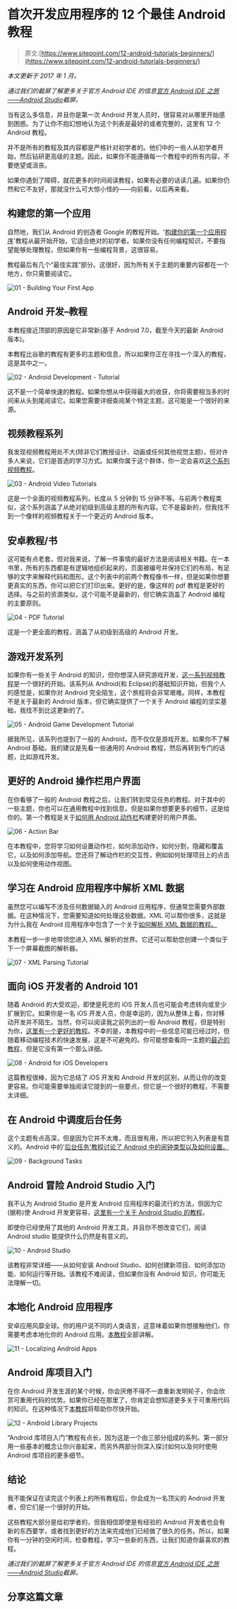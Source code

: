 # 首次开发应用程序的 12 个最佳 Android 教程

> 原文:[https://www.sitepoint.com/12-android-tutorials-beginners/](https://www.sitepoint.com/12-android-tutorials-beginners/)

*本文更新于 2017 年 1 月。*

*通过我们的截屏了解更多关于官方 Android IDE 的信息[官方 Android IDE 之旅——Android Studio](https://www.sitepoint.com/premium/screencasts/a-tour-of-the-official-android-ide-android-studio)截屏。*

当有这么多信息，并且你是第一次 Android 开发人员时，很容易对从哪里开始感到困惑。为了让你不抱幻想地认为这个列表是最好的或者完整的，这里有 12 个 Android 教程。

并不是所有的教程及其内容都是严格针对初学者的。他们中的一些人从初学者开始，然后钻研更高级的主题。因此，如果你不能遵循每一个教程中的所有内容，不要绝望或沮丧。

如果你遇到了障碍，就花更多的时间阅读教程，如果有必要的话读几遍。如果你仍然和它不友好，那就没什么可大惊小怪的——向前看，以后再来看。

## 构建您的第一个应用

自然地，我们从 Android 的创造者 Google 的教程开始。'[构建你的第一个应用程序](https://developer.android.com/training/basics/firstapp/index.html?hl=p)'教程从最开始开始，它适合绝对的初学者。如果你没有任何编程知识，不要指望能够处理教程，但如果你有一些编程背景，这很容易。

教程最后有几个“最佳实践”部分。这很好，因为所有关于主题的重要内容都在一个地方，你只需要阅读它。

![01 - Building Your First App](../Images/e9cd01b1144b050a1db0d3779bcf0034.png)

## Android 开发–教程

本教程接近顶部的原因是它非常新(基于 Android 7.0，截至今天的最新 Android 版本)。

本教程比谷歌的教程有更多的主题和信息，所以如果你正在寻找一个深入的教程，这是其中之一。

![02 - Android Development - Tutorial](../Images/ce9b00e88f3ed3a6d5eafabc16b7a377.png)

这不是一个简单快速的教程。如果你想从中获得最大的收获，你将需要相当多的时间来从头到尾阅读它。如果您需要详细查阅某个特定主题，这可能是一个很好的来源。

## 视频教程系列

我发现视频教程用处不大(除非它们教授设计、动画或任何其他视觉主题)，但对许多人来说，它们是首选的学习方式。如果你属于这个群体，你一定会喜欢[这个系列视频教程](https://www.youtube.com/playlist?list=PLB03EA9545DD188C3)。

![03 - Android Video Tutorials](../Images/7d1994ef87aa7245df79fa13d0f2ee70.png)

这是一个全面的视频教程系列，长度从 5 分钟到 15 分钟不等。与前两个教程类似，这个系列涵盖了从绝对初级到高级主题的所有内容。它不是最新的，但我找不到一个像样的视频教程关于一个更近的 Android 版本。

## 安卓教程/书

这可能有点老套，但对我来说，了解一件事情的最好方法是阅读相关书籍。在一本书里，所有的东西都是有逻辑地组织起来的，页面被编号并保持它们的布局，有足够的文字来解释代码和图形。这个列表中的前两个教程像书一样，但是如果你想要更真实的东西，你可以把它们打印出来。更好的是，像这样的 pdf 教程是更好的选择。与之前的资源类似，这个可能不是最新的，但它确实涵盖了 Android 编程的主要原则。

![04 - PDF Tutorial](../Images/c257162dbe1a4abe663d30f928598323.png)

这是一个更全面的教程，涵盖了从初级到高级的 Android 开发。

## 游戏开发系列

如果你有一些关于 Android 的知识，但你想深入研究游戏开发，[这一系列视频教程](https://www.youtube.com/watch?v=EJqmN94eIKk)是一个很好的开始。该系列从 Android(和 Eclipse)的基础知识开始，但我个人的感觉是，如果你对 Android 完全陌生，这个旅程将会非常艰难。同样，本教程不是关于最新的 Android 版本，但它确实提供了一个关于 Android 编程的坚实基础，我找不到比这更新的了。

![05 - Android Game Development Tutorial](../Images/77b34d1ef2d9ee980981edb45b117394.png)

据我所见，该系列也提到了一般的 Android，而不仅仅是游戏开发。如果你不了解 Android 基础，我的建议是先看一些通用的 Android 教程，然后再转到专门的话题，比如游戏开发。

## 更好的 Android 操作栏用户界面

在你看够了一般的 Android 教程之后，让我们转到常见任务的教程。对于其中的一些主题，你也可以在通用教程中找到信息，但是如果你想要更多的细节，这是给你的。第一个教程是关于[如何用 Android 动作栏](https://www.sitepoint.com/better-user-interfaces-android-action-bar/)构建更好的用户界面。

![06 - Action Bar](../Images/4e0ddce7dcd81765b6b6a3c5f8d42bc4.png)

在本教程中，您将学习如何设置动作栏，如何添加动作，如何分割，隐藏和覆盖它，以及如何添加导航。您还将了解动作栏的交互性，例如如何处理项目上的点击以及如何使用动作视图。

## 学习在 Android 应用程序中解析 XML 数据

虽然您可以编写不涉及任何数据输入的 Android 应用程序，但通常您需要外部数据。在这种情况下，您需要知道如何处理这些数据。XML 可以帮你很多，这就是为什么我在 Android 应用程序中包含了一个关于[如何解析 XML 数据的教程。](https://www.sitepoint.com/learning-to-parse-xml-data-in-your-android-app/)

本教程一步一步地带领您进入 XML 解析的世界。它还可以帮助您创建一个类似于下一个屏幕截图的解析器。

![07 - XML Parsing Tutorial](../Images/61539247081d3ec817dd9319f99a970f.png)

## 面向 iOS 开发者的 Android 101

随着 Android 的大受欢迎，即使是死忠的 iOS 开发人员也可能会考虑转向或至少扩展到它。如果你是一名 iOS 开发人员，你是幸运的，因为从整体上看，你对移动开发并不陌生。当然，你可以阅读我之前列出的一般 Android 教程，但是特别为你，[这里有一个更好的教程](http://www.objc.io/issue-11/android_101_for_ios_developers.html)。不幸的是，本教程中的一些信息可能已经过时，但随着移动编程技术的快速发展，这是不可避免的。你可能想查看同一主题的[最近的教程](https://savvyapps.com/blog/how-to-start-android-development-with-an-ios-background)，但是它没有第一个那么详细。

![08 - Android for iOS Developers](../Images/cecf4bbbe10a345ce2029b4e7e6a2143.png)

这篇教程很棒，因为它总结了 iOS 开发和 Android 开发的区别，从而让你的改变更容易。你可能需要单独阅读它提到的一些要点，但它是一个很好的教程，不需要太详细。

## 在 Android 中调度后台任务

这个主题有点高深，但是因为它并不太难，而且很有用，所以把它列入列表是有意义的。Android 中的'[后台任务'教程讨论了 Android 中的闹钟类型以及如何设置。](https://www.sitepoint.com/scheduling-background-tasks-android/)

![09 - Background Tasks](../Images/1980e5be9ce2087ae79e2d15f2ff4bdc.png)

## Android 冒险 Android Studio 入门

我不认为 Android Studio 是开发 Android 应用程序的最流行的方法，但因为它(据称)使 Android 开发更容易，[这里有一个关于 Android Studio 的教程](http://www.i-programmer.info/programming/android/5887-android-adventures-getting-started-with-android-studio.html)。

即使你已经使用了其他的 Android 开发工具，并且你不想改变它们，阅读 Android studio 能提供什么仍然是有意义的。

![10 - Android Studio](../Images/954bfcde3889617313dd38dde2f11b2d.png)

该教程非常详细——从如何安装 Android Studio、如何创建新项目、如何添加功能、如何运行等开始。该教程不难阅读，但如果你没有 Android 知识，你可能无法理解一切。

## 本地化 Android 应用程序

安卓应用风靡全球。你的用户说不同的人类语言，这意味着如果你想接触他们，你需要考虑本地化你的 Android 应用。[本教程](https://www.sitepoint.com/localizing-android-apps/)全部讲解。

![11 - Localizing Android Apps](../Images/07a83f8d3fd87c108f0bf88c9e6167a0.png)

## Android 库项目入门

在你 Android 开发生涯的某个时候，你会厌倦不得不一直重新发明轮子，你会欣赏可重用代码的优势。如果你已经在那里了，你肯定会想知道更多关于可重用代码的知识。在这种情况下[本教程](https://www.sitepoint.com/getting-started-with-android-library-projects-part-1/)将帮助你尽快开始。

![12 - Android Library Projects](../Images/8b897da2dcf17c8b7cb1d508a7f5875f.png)

“Android 库项目入门”教程有点长，因为这是一个由三部分组成的系列。第一部分用一些基本的概念让你兴奋起来，而另外两部分则深入探讨如何以及何时使用 Android 库项目的更多细节。

## 结论

我不能保证在读完这个列表上的所有教程后，你会成为一名顶尖的 Android 开发者，但它们是一个很好的开始。

这些教程大部分是给初学者的，但我相信即使是有经验的 Android 开发者也会有新的东西要学，或者找到更好的方法来完成他们已经做了很久的任务。所以，如果你有一分钟的空闲时间，检查教程，学习一些新的东西，让我们知道你最喜欢的教程。

*通过我们的截屏了解更多关于官方 Android IDE 的信息[官方 Android IDE 之旅——Android Studio](https://www.sitepoint.com/premium/screencasts/a-tour-of-the-official-android-ide-android-studio)截屏。*

## 分享这篇文章